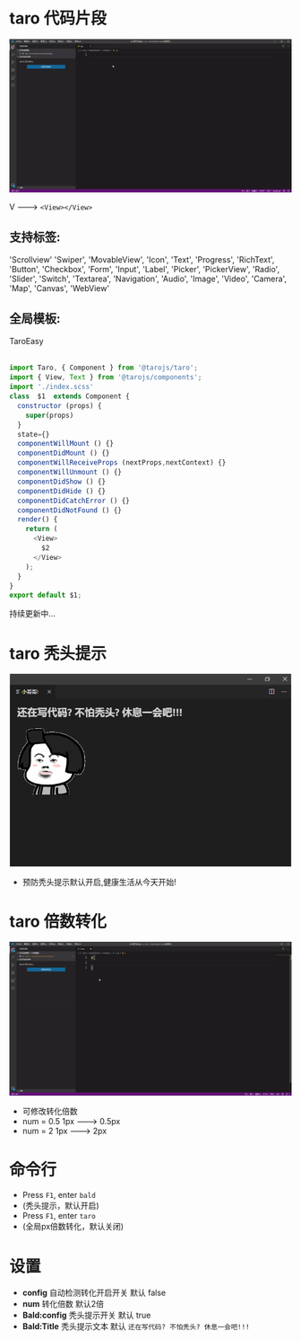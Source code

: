 # taro 代码片段
<img src="https://github.com/ljf15135429192/vscode-taro/blob/master/images/2.gif?raw=true">

  V ---> `<View></View>`

## 支持标签:
'Scrollview'
  'Swiper',
  'MovableView',
  'Icon',
  'Text',
  'Progress',
  'RichText',
  'Button',
  'Checkbox',
  'Form',
  'Input',
  'Label',
  'Picker',
  'PickerView',
  'Radio',
  'Slider',
  'Switch',
  'Textarea',
  'Navigation',
  'Audio',
  'Image',
  'Video',
  'Camera',
  'Map',
  'Canvas',
  'WebView'
  
## 全局模板:
TaroEasy
```javascript
    
import Taro, { Component } from '@tarojs/taro';
import { View, Text } from '@tarojs/components';
import './index.scss'
class  $1  extends Component {
  constructor (props) {
    super(props)
  }
  state={}
  componentWillMount () {}
  componentDidMount () {}
  componentWillReceiveProps (nextProps,nextContext) {}
  componentWillUnmount () {}
  componentDidShow () {}
  componentDidHide () {}
  componentDidCatchError () {}
  componentDidNotFound () {}
  render() {
    return (
      <View>
        $2
      </View>
    );
  }
}
export default $1;

```
持续更新中...
# taro 秃头提示
<img src="https://github.com/ljf15135429192/vscode-taro/blob/master/images/1.png?raw=true">


   - 预防秃头提示默认开启,健康生活从今天开始!

# taro 倍数转化
<img src="https://github.com/ljf15135429192/vscode-taro/blob/master/images/3.gif?raw=true">


 - 可修改转化倍数
  -  num = 0.5  1px ---> 0.5px
  -  num = 2  1px ---> 2px
  
# 命令行
 - Press `F1`, enter `bald` 
  - (秃头提示，默认开启)
 - Press `F1`, enter `taro`
  - (全局px倍数转化，默认关闭)
 


# 设置

- **config** 自动检测转化开启开关 默认 false
- **num**    转化倍数 默认2倍
- **Bald:config** 秃头提示开关 默认 true
- **Bald:Title**  秃头提示文本 默认 `还在写代码? 不怕秃头? 休息一会吧!!!`

